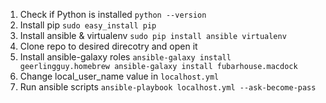 1. Check if Python is installed
`python --version`
2. Install pip
`sudo easy_install pip`
3. Install ansible & virtualenv
`sudo pip install ansible virtualenv`
4. Clone repo to desired direcotry and open it
5. Install ansible-galaxy roles
`ansible-galaxy install geerlingguy.homebrew
ansible-galaxy install fubarhouse.macdock`
6. Change local_user_name value in `localhost.yml`
7. Run ansible scripts
`ansible-playbook localhost.yml --ask-become-pass`

